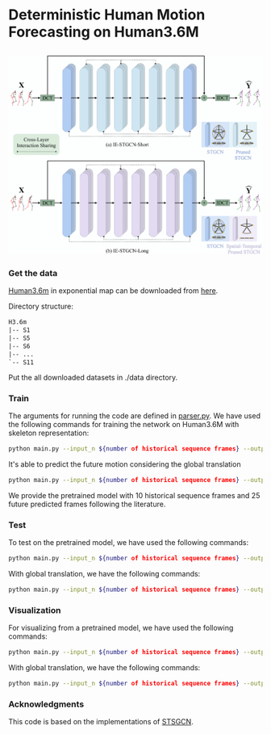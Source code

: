  # Deterministic Human Motion Forecasting on Human3.6M
![Loading Architecture Overview](../images/deterministic.png "Architecture")
---
 ### Get the data

[Human3.6m](http://vision.imar.ro/human3.6m/description.php) in exponential map can be downloaded from [here](http://www.cs.stanford.edu/people/ashesh/h3.6m.zip).
 
Directory structure: 
```shell script
H3.6m
|-- S1
|-- S5
|-- S6
|-- ...
`-- S11
```

Put the all downloaded datasets in ./data directory.

### Train
The arguments for running the code are defined in [parser.py](utils/parser.py). We have used the following commands for training the network on Human3.6M with skeleton representation:
 
```bash
python main.py --input_n ${number of historical sequence frames} --output_n ${maximum number of predicted frames} --skip_rate ${sampling rate} --n_pre ${number of dct coefficients} --data_dir ./data
 ```

It's able to predict the future motion considering the global translation

```bash
python main.py --input_n ${number of historical sequence frames} --output_n ${maximum number of predicted frames} --skip_rate ${sampling rate} --n_pre ${number of dct coefficients} --global_translation --data_dir ./data
 ```

We provide the pretrained model with 10 historical sequence frames and 25 future predicted frames following the literature.
 ### Test
 To test on the pretrained model, we have used the following commands:
 ```bash
 python main.py --input_n ${number of historical sequence frames} --output_n ${maximum number of predicted frames} --test_output_n ${index of the test frame} --skip_rate ${sampling rate} --n_pre ${number of dct coefficients} --mode test --model_path ./checkpoints/CKPT_3D_H36M --data_dir ./data
  ```

 With global translation, we have the following commands:
  ```bash
 python main.py --input_n ${number of historical sequence frames} --output_n ${maximum number of predicted frames} --test_output_n ${index of the test frame} --skip_rate ${sampling rate} --n_pre ${number of dct coefficients} --mode test --model_path ./checkpoints/CKPT_3D_H36M --global_translation --data_dir ./data
  ```

### Visualization
 For visualizing from a pretrained model, we have used the following commands:
 ```bash
 python main.py --input_n ${number of historical sequence frames} --output_n ${maximum number of predicted frames} --skip_rate ${sampling rate} --n_pre ${number of dct coefficients} --mode viz --model_path ./checkpoints/CKPT_3D_H36M --n_viz 5 --data_dir ./data
 ```
With global translation, we have the following commands:
 ```bash
 python main.py --input_n ${number of historical sequence frames} --output_n ${maximum number of predicted frames} --skip_rate ${sampling rate} --n_pre ${number of dct coefficients} --mode viz --model_path ./checkpoints/CKPT_3D_H36M --n_viz 5 --global_translation --data_dir ./data
 ```
 
 ### Acknowledgments
 
 This code is based on the implementations of [STSGCN](https://github.com/FraLuca/STSGCN).
